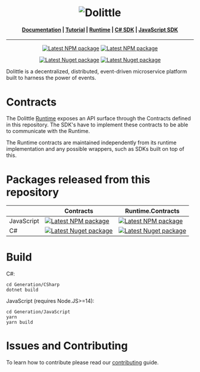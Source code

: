 <h1 align="center"><img src="https://raw.githubusercontent.com/dolittle/Runtime/master/Documentation/dolittle_negativ_horisontal_RGB.svg" alt="Dolittle"></h1>

<h4 align="center">
    <a href="https://dolittle.io">Documentation</a> |
    <a href="https://dolittle.io/docs/tutorials/getting_started/">Tutorial</a> |
    <a href="https://github.com/dolittle/Runtime">Runtime</a> |
    <a href="https://github.com/dolittle/DotNet.SDK">C# SDK</a> |
    <a href="https://github.com/dolittle/JavaScript.SDK">JavaScript SDK</a>
</h4>

---

<p align="center">
    <a href="https://www.npmjs.com/package/@dolittle/contracts"><img src="https://img.shields.io/npm/v/@dolittle/contracts?label=@dolittle/contracts&logo=npm" alt="Latest NPM package"></a>
    <a href="https://www.npmjs.com/package/@dolittle/runtime.contracts"><img src="https://img.shields.io/npm/v/@dolittle/runtime.contracts?label=@dolittle/runtime.contracts&logo=npm" alt="Latest NPM package"></a>
</p>
<p align="center">
    <a href="https://www.nuget.org/packages/Dolittle.Contracts/"><img src="https://img.shields.io/nuget/v/Dolittle.Contracts?label=Dolittle.Contracts&logo=nuget" alt="Latest Nuget package"></a>
    <a href="https://www.nuget.org/packages/Dolittle.Runtime.Contracts/"><img src="https://img.shields.io/nuget/v/Dolittle.Contracts?label=Dolittle.Runtime.Contracts&logo=nuget" alt="Latest Nuget package"></a>
</p>

Dolittle is a decentralized, distributed, event-driven microservice platform built to harness the power of events.

# Contracts

The Dolittle [Runtime](https://github.com/dolittle/Runtime) exposes an API surface through the Contracts defined in this repository. The SDK's have to implement these contracts to be able to communicate with the Runtime.

The Runtime contracts are maintained independently from its runtime implementation and any possible wrappers, such as SDKs built on top of this.

# Packages released from this repository

|            | Contracts                                                                                                                                                                                     | Runtime.Contracts                                                                                                                                                                                                |
|------------|-----------------------------------------------------------------------------------------------------------------------------------------------------------------------------------------------|------------------------------------------------------------------------------------------------------------------------------------------------------------------------------------------------------------------|
| JavaScript | <a href="https://www.npmjs.com/package/@dolittle/contracts"><img src="https://img.shields.io/npm/v/@dolittle/contracts?label=@dolittle/contracts&logo=npm" alt="Latest NPM package"></a>      | <a href="https://www.npmjs.com/package/@dolittle/runtime.contracts"><img src="https://img.shields.io/npm/v/@dolittle/runtime.contracts?label=@dolittle/runtime.contracts&logo=npm" alt="Latest NPM package"></a> |
| C#         | <a href="https://www.nuget.org/packages/Dolittle.Contracts/"><img src="https://img.shields.io/nuget/v/Dolittle.Contracts?label=Dolittle.Contracts&logo=nuget" alt="Latest Nuget package"></a> | <a href="https://www.nuget.org/packages/Dolittle.Runtime.Contracts/"><img src="https://img.shields.io/nuget/v/Dolittle.Contracts?label=Dolittle.Runtime.Contracts&logo=nuget" alt="Latest Nuget package"></a>    |

# Build
C#:
```shell
cd Generation/CSharp
dotnet build
```

JavaScript (requires Node.JS>=14):
```shell
cd Generation/JavaScript
yarn
yarn build
```

# Issues and Contributing
To learn how to contribute please read our [contributing](https://dolittle.io/contributing/) guide.
